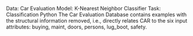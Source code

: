 Data: Car Evaluation
Model: K-Nearest Neighbor Classifier
Task: Classification
Python
The Car Evaluation Database contains examples with the structural information removed, i.e., 
directly relates CAR to the six input attributes: buying, maint, doors, persons, lug_boot, safety.
